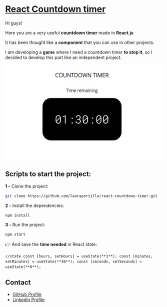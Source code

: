 # [React Countdown timer](https://lauraportillo.github.io/react-countdown-timer/)

Hi guys!

Here you are a very useful **countdown timer** made in **React.js**

It has been thought like a **component** that you can use in other projects.

I am developing a **game** where I need a countdown timer **to stop it**, so I decided to develop this part like an independent project.

<img align="center" src="https://github.com/lauraportillo/react-countdown-timer/blob/master/src/images/readme/gameStart.JPG">

## Scripts to start the project:

**1 -** Clone the project:

```sh
git clone https://github.com/lauraportillo/react-countdown-timer.git
```

**2 -** Install the dependencies:

```sh
npm install
```

**3 -** Run the project:

```sh
npm start
```

👉 And save the **time needed** in React state:

`//state const [hours, setHours] = useState(**1**); const [minutes, setMinutes] = useState(**30**); const [seconds, setSeconds] = useState(**0**);`

## Contact

- [GitHub Profile](https://github.com/lauraportillo)
- [LinkedIn Profile](https://www.linkedin.com/in/laura-portillo-rodr%C3%ADguez/)
